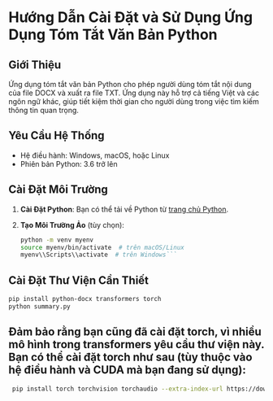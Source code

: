 # Hướng Dẫn Cài Đặt và Sử Dụng Ứng Dụng Tóm Tắt Văn Bản Python

## Giới Thiệu

Ứng dụng tóm tắt văn bản Python cho phép người dùng tóm tắt nội dung của file DOCX và xuất ra file TXT. 
Ứng dụng này hỗ trợ cả tiếng Việt và các ngôn ngữ khác, giúp tiết kiệm thời gian cho người dùng trong 
việc tìm kiếm thông tin quan trọng.

## Yêu Cầu Hệ Thống

- Hệ điều hành: Windows, macOS, hoặc Linux
- Phiên bản Python: 3.6 trở lên

## Cài Đặt Môi Trường

1. **Cài Đặt Python**: Bạn có thể tải về Python từ [trang chủ Python](https://www.python.org/downloads/).
2. **Tạo Môi Trường Ảo** (tùy chọn):

   ```bash
   python -m venv myenv
   source myenv/bin/activate  # trên macOS/Linux
   myenv\\Scripts\\activate  # trên Windows```

## Cài Đặt Thư Viện Cần Thiết

 ```bash
pip install python-docx transformers torch
python summary.py
```
## Đảm bảo rằng bạn cũng đã cài đặt torch, vì nhiều mô hình trong transformers yêu cầu thư viện này. Bạn có thể cài đặt torch như sau (tùy thuộc vào hệ điều hành và CUDA mà bạn đang sử dụng):
 ```bash
  pip install torch torchvision torchaudio --extra-index-url https://download.pytorch.org/whl/cpu
 ```
